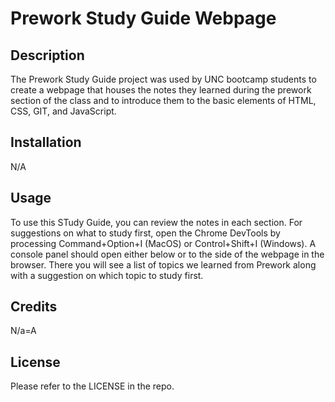 # Prework Study Guide Webpage

## Description

The Prework Study Guide project was used by UNC bootcamp students to create a webpage that houses the notes they learned during the prework section of the class and to introduce them to the basic elements of HTML, CSS, GIT, and JavaScript.


## Installation

N/A

## Usage

To use this STudy Guide, you can review the notes in each section. For suggestions on what to study first, open the Chrome DevTools by processing Command+Option+I (MacOS) or Control+Shift+I (Windows). A console panel should open either below or to the side of the webpage in the browser. There you will see a list of topics we learned from Prework along with a suggestion on which topic to study first.

## Credits

N/a=A

## License

Please refer to the LICENSE in the repo.